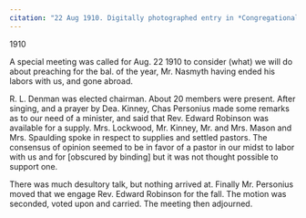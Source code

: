 ```yaml
---
citation: "22 Aug 1910. Digitally photographed entry in *Congregational Church 1868-1933 Minutes of Meetings and Membership*, used with permission from Caroline Valley Community Church."
---
```

1910

A special meeting was called for Aug. 22 1910 to consider (what) we will do about preaching for the bal. of the year, Mr. Nasmyth having ended his labors with us, and gone abroad.

R. L. Denman was elected chairman. About 20 members were present. After singing, and a prayer by Dea. Kinney, Chas Personius made some remarks as to our need of a minister, and said that Rev. Edward Robinson was available for a supply. Mrs. Lockwood, Mr. Kinney, Mr. and Mrs. Mason and Mrs. Spaulding spoke in respect to supplies and settled pastors. The consensus of opinion seemed to be in favor of a pastor in our midst to labor with us and for [obscured by binding] but it was not thought possible to support one.

There was much desultory talk, but nothing arrived at. Finally Mr. Personius moved that we engage Rev. Edward Robinson for the fall. The motion was seconded, voted upon and carried. The meeting then adjourned.


